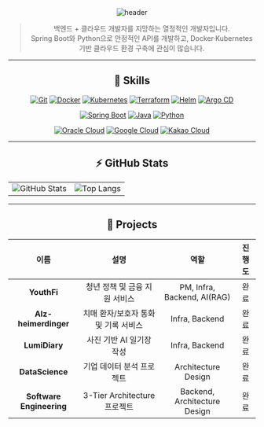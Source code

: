 <div align="center">
  <img 
    src="https://capsule-render.vercel.app/api?type=venom&color=1ABC9C&height=300&section=header&text=Hi%2C%20I%27m%20YoungDu&fontSize=80&textColor=FFFFFF&stroke=16A085&strokeWidth=2" 
    alt="header" 
  />



> 백엔드 + 클라우드 개발자를 지망하는 열정적인 개발자입니다.  
> Spring Boot와 Python으로 안정적인 API를 개발하고, Docker·Kubernetes 기반 클라우드 환경 구축에 관심이 많습니다.

---

## 🧰 Skills

<div align="center">

[![Git](https://img.shields.io/badge/Git-F05032?logo=git&logoColor=white)](https://git-scm.com/) [![Docker](https://img.shields.io/badge/Docker-2496ED?logo=docker&logoColor=white)](https://www.docker.com/) [![Kubernetes](https://img.shields.io/badge/Kubernetes-326CE5?logo=kubernetes&logoColor=white)](https://kubernetes.io/) [![Terraform](https://img.shields.io/badge/Terraform-844FBA?logo=terraform&logoColor=white)](https://www.terraform.io/) [![Helm](https://img.shields.io/badge/Helm-0F1689?logo=helm&logoColor=white)](https://helm.sh/) [![Argo CD](https://img.shields.io/badge/Argo%20CD-F04D36?logo=argo&logoColor=white)](https://argo-cd.readthedocs.io/)

[![Spring Boot](https://img.shields.io/badge/Spring_Boot-6DB33F?logo=spring-boot&logoColor=white)](https://spring.io/projects/spring-boot) [![Java](https://img.shields.io/badge/Java-007396?logo=java&logoColor=white)](https://www.oracle.com/java/) [![Python](https://img.shields.io/badge/Python-3776AB?logo=python&logoColor=white)](https://www.python.org/) 

[![Oracle Cloud](https://img.shields.io/badge/Oracle%20Cloud%20(OCI)-F80000?logo=oracle&logoColor=white)](https://www.oracle.com/cloud/) [![Google Cloud](https://img.shields.io/badge/Google%20Cloud-4285F4?logo=google-cloud&logoColor=white)](https://cloud.google.com/) [![Kakao Cloud](https://img.shields.io/badge/Kakao%20Cloud-FEE500?logo=kakaotalk&logoColor=000000)](https://cloud.kakaoenterprise.com/)




</div>


---

## ⚡ GitHub Stats

<div align="center">

<table>
  <tr>
    <td align="center">
      <img src="https://github-readme-stats.vercel.app/api?username=ydking0911&show_icons=true&show_rank=true&theme=gotham" alt="GitHub Stats" />
    </td>
    <td align="center">
      <img src="https://github-readme-stats.vercel.app/api/top-langs/?username=ydking0911&layout=compact&theme=gotham" alt="Top Langs" />
    </td>
  </tr>
</table>

</div>

---

## 📂 Projects

| 이름               | 설명                             | 역할      | 진행도   |
| :----------------: | :-------------------------------: | :-------: | :------: |
| **YouthFi** | 청년 정책 및 금융 지원 서비스 | PM, Infra, Backend, AI(RAG)        | 완료 |
| **Alz-heimerdinger** | 치매 환자/보호자 통화 및 기록 서비스 | Infra, Backend        | 완료 |
| **LumiDiary**         | 사진 기반 AI 일기장 작성       | Infra, Backend        | 완료 |
| **DataScience**   | 기업 데이터 분석 프로젝트            | Architecture Design   | 완료 |
| **Software Engineering**  | 3-Tier Architecture 프로젝트         | Backend, Architecture Design   | 완료 |

</div>
